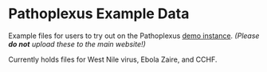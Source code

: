 # Pathoplexus Example Data

Example files for users to try out on the Pathoplexus [demo instance](https://demo.pathoplexus.org/). _(Please **do not** upload these to the main website!)_

Currently holds files for West Nile virus, Ebola Zaire, and CCHF.
